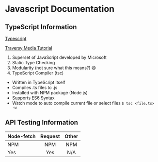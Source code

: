 # Javascript Documentation

## TypeScript Information
[Typescript](https://www.typescriptlang.org/)

[Traversy Media Tutorial](https://www.youtube.com/watch?v=rAy_3SlqT-E)
1. Superset of JavaScript developed by Microsoft
2. Static Type Checking
3. Modularity (not sure what this means?) :smile:
4. TypeScript Compiler (tsc)
- Written in TypeScript itself
- Compiles .ts files to .js
- Installed with NPM package (Node.js)
- Supports ES6 Syntax
- Watch mode to auto compile current file or select files `$ tsc <file.ts> -w`

## API Testing Information

| Node-fetch | Request | Other|
|-----------|:---------:|:--------:|
| NPM | NPM | NPM |
| Yes | Yes | N/A |
